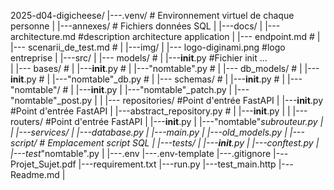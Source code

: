 2025-d04-digicheese/
|---.venv/                                      # Environnement virtuel de chaque personne
|
|---annexes/                                    # Fichiers données SQL
|
|---docs/
|   |--- architecture.md                        #description architecture application
|   |--- endpoint.md                            #
|   |--- scenarii_de_test.md                    #
|
|---img/
|   |--- logo-diginami.png                      #logo entreprise
|
|---src/
|   |--- models/                                #
|        |---__init__.py                        #Fichier init ...   
|        |--- bases/                            #
|             |---__init__.py                   #
|             |---"nomtable".py                 #
|        |--- db_models/                        #
|             |---__init__.py                   #
|             |---"nomtable"_db.py              #
|        |--- schemas/                          #
|             |---__init__.py                   #
|             |---"nomtable"/                   #
|                 |---__init__.py
|                 |---"nomtable"_patch.py
|                 |---"nomtable"_post.py
|
|   |--- repositories/                          #Point d'entrée FastAPI
|        |---__init__.py                        #Point d'entrée FastAPI
|        |---abstract_repository.py             #
|        |---__init__.py
|
|   |--- routers/                               #Point d'entrée FastAPI
|        |---__init__.py
|        |---"nomtable"_subrouteur.py
|
|   |---services/
|       |---database.py
|       |---main.py
|       |---old_models.py
|
|---script/                                    # Emplacement script SQL 
|
|---tests/
|   |---__init__.py
|   |---conftest.py
|   |---test_"nomtable".py
|
|---.env
|---.env-template
|---.gitignore
|---Projet_Sujet.pdf
|---requirement.txt
|---run.py
|---test_main.http
|---Readme.md
|
